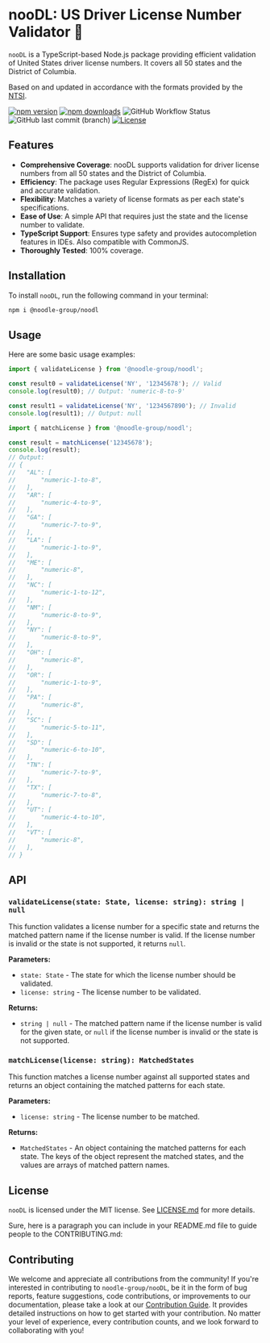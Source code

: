 # nooDL: US Driver License Number Validator 🪪

`nooDL` is a TypeScript-based Node.js package providing efficient validation of United States driver license numbers. It covers all 50 states and the District of Columbia.

Based on and updated in accordance with the formats provided by the [NTSI](https://ntsi.com/drivers-license-format/).

[![npm version](https://img.shields.io/npm/v/@noodle-group/noodl?style=flat-square)](https://www.npmjs.com/package/@noodle-group/noodl)
[![npm downloads](https://img.shields.io/npm/dm/@noodle-group/noodl?style=flat-square)](https://www.npmjs.com/package/@noodle-group/noodl)
![GitHub Workflow Status](https://img.shields.io/github/actions/workflow/status/noodle-group/noodl/production.yml?branch=master&event=push&style=flat-square)
![GitHub last commit (branch)](https://img.shields.io/github/last-commit/noodle-group/noodl/master?branch=master&style=flat-square)
[![License](https://img.shields.io/github/license/noodle-group/noodl?style=flat-square)](https://www.npmjs.com/package/@noodle-group/noodl)

## Features

- **Comprehensive Coverage**: nooDL supports validation for driver license numbers from all 50 states and the District of Columbia.
- **Efficiency**: The package uses Regular Expressions (RegEx) for quick and accurate validation.
- **Flexibility**: Matches a variety of license formats as per each state's specifications.
- **Ease of Use**: A simple API that requires just the state and the license number to validate.
- **TypeScript Support**: Ensures type safety and provides autocompletion features in IDEs. Also compatible with CommonJS.
- **Thoroughly Tested**: 100% coverage.

## Installation

To install `nooDL`, run the following command in your terminal:

```bash
npm i @noodle-group/noodl
```

## Usage

Here are some basic usage examples:

```typescript
import { validateLicense } from '@noodle-group/noodl';

const result0 = validateLicense('NY', '12345678'); // Valid
console.log(result0); // Output: 'numeric-8-to-9'

const result1 = validateLicense('NY', '1234567890'); // Invalid
console.log(result1); // Output: null

```

```typescript
import { matchLicense } from '@noodle-group/noodl';

const result = matchLicense('12345678');
console.log(result);
// Output:
// {
//   "AL": [
//       "numeric-1-to-8",
//   ],
//   "AR": [
//       "numeric-4-to-9",
//   ],
//   "GA": [
//       "numeric-7-to-9",
//   ],
//   "LA": [
//       "numeric-1-to-9",
//   ],
//   "ME": [
//       "numeric-8",
//   ],
//   "NC": [
//       "numeric-1-to-12",
//   ],
//   "NM": [
//       "numeric-8-to-9",
//   ],
//   "NY": [
//       "numeric-8-to-9",
//   ],
//   "OH": [
//       "numeric-8",
//   ],
//   "OR": [
//       "numeric-1-to-9",
//   ],
//   "PA": [
//       "numeric-8",
//   ],
//   "SC": [
//       "numeric-5-to-11",
//   ],
//   "SD": [
//       "numeric-6-to-10",
//   ],
//   "TN": [
//       "numeric-7-to-9",
//   ],
//   "TX": [
//       "numeric-7-to-8",
//   ],
//   "UT": [
//       "numeric-4-to-10",
//   ],
//   "VT": [
//       "numeric-8",
//   ],
// }
```

## API

### `validateLicense(state: State, license: string): string | null`

This function validates a license number for a specific state and returns the matched pattern name if the license number is valid. If the license number is invalid or the state is not supported, it returns `null`.

**Parameters:**

- `state: State` - The state for which the license number should be validated.
- `license: string` - The license number to be validated.

**Returns:**

- `string | null` - The matched pattern name if the license number is valid for the given state, or `null` if the license number is invalid or the state is not supported.

### `matchLicense(license: string): MatchedStates`

This function matches a license number against all supported states and returns an object containing the matched patterns for each state.

**Parameters:**

- `license: string` - The license number to be matched.

**Returns:**

- `MatchedStates` - An object containing the matched patterns for each state. The keys of the object represent the matched states, and the values are arrays of matched pattern names.

## License

`nooDL` is licensed under the MIT license. See [LICENSE.md](https://github.com/noodle-group/nooDL/blob/master/LICENSE) for more details.

Sure, here is a paragraph you can include in your README.md file to guide people to the CONTRIBUTING.md:

## Contributing

We welcome and appreciate all contributions from the community! If you're interested in contributing to `noodle-group/nooDL`, be it in the form of bug reports, feature suggestions, code contributions, or improvements to our documentation, please take a look at our [Contribution Guide](https://github.com/noodle-group/nooDL/blob/master/CONTRIBUTING.md). It provides detailed instructions on how to get started with your contribution. No matter your level of experience, every contribution counts, and we look forward to collaborating with you!

